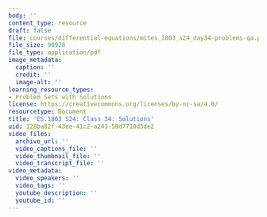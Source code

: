 ```yaml
---
body: ''
content_type: resource
draft: false
file: courses/differential-equations/mites_1803_s24_day34-problems-qa.pdf
file_size: 90928
file_type: application/pdf
image_metadata:
  caption: ''
  credit: ''
  image-alt: ''
learning_resource_types:
- Problem Sets with Solutions
license: https://creativecommons.org/licenses/by-nc-sa/4.0/
resourcetype: Document
title: 'ES.1803 S24: Class 34: Solutions'
uid: 128ba82f-43ee-41c2-a243-58d7710d5de2
video_files:
  archive_url: ''
  video_captions_file: ''
  video_thumbnail_file: ''
  video_transcript_file: ''
video_metadata:
  video_speakers: ''
  video_tags: ''
  youtube_description: ''
  youtube_id: ''
---
```

